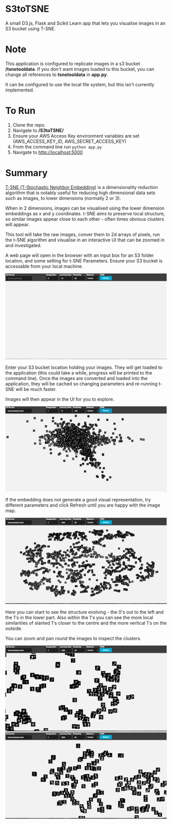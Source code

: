 S3toTSNE
=============

A small D3.js, Flask and Scikit Learn app that lets you visualise images in an S3 bucket using T-SNE.

Note
===============
This application is configured to replicate images in a s3 bucket **/tsnetooldata**. If you don't want images loaded to this bucket, you can change all references to **tsnetooldata** in **app.py**.

It can be configured to use the local file system, but this isn't currently implemented.

To Run
===============

1. Clone the repo.
2. Navigate to **/S3toTSNE/**
3. Ensure your AWS Access Key environment variables are set (AWS_ACCESS_KEY_ID, AWS_SECRET_ACCESS_KEY)
4. From the command line run `python app.py`
5. Navigate to [http://localhost:5000](http://localhost:5000)

Summary
=============

[T-SNE (T-Stochastic Neighbor Embedding)](https://en.wikipedia.org/wiki/T-distributed_stochastic_neighbor_embedding) is a dimensionality reduction algorithm that is notably useful for reducing high dimensional data sets such as images, to lower dimensions (normally 2 or 3). 

When in 2 dimensions, images can be visualised using the lower dimension embeddings as x and y coordinates. t-SNE aims to preserve local structure, so similar images appear close to each other - often times obvious clusters will appear.

This tool will take the raw images, conver them to 2d arrays of pixels, run the t-SNE algorithm and visualise in an interactive UI that can be zoomed in and investigated.

A web page will open in the browser with an input box for an S3 folder location, and some setting for t-SNE Parameters. Ensure your S3 bucket is accessable from your local machine.

<img src = "https://github.com/GerHarte/S3toTSNE/blob/master/static/img/Screenshot1.png"/>

Enter your S3 bucket location holding your images. They will get loaded to the application (this could take a while, progress will be printed to the command line). Once the images are converted and loaded into the application, they will be cached so changing parameters and re-running t-SNE will be much faster.

Images will then appear in the UI for you to explore.

<img src = "https://github.com/GerHarte/S3toTSNE/blob/master/static/img/Screenshot2.png"/>

If the embedding does not generate a good visual representation, try different parameters and click Refresh until you are happy with the image map.

<img src = "https://github.com/GerHarte/S3toTSNE/blob/master/static/img/Screenshot5.png"/>

Here you can start to see the structure evolving - the 0's out to the left and the 1's in the lower part. Also within the 1's you can see the more local similarities of slanted 1's closer to the centre and the more vertical 1's on the outside.

You can zoom and pan round the images to inspect the clusters.

<img src = "https://github.com/GerHarte/S3toTSNE/blob/master/static/img/Screenshot6.png"/>

<img src = "https://github.com/GerHarte/S3toTSNE/blob/master/static/img/Screenshot7.png"/>

